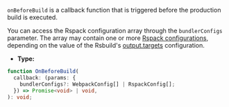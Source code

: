 `onBeforeBuild` is a callback function that is triggered before the production build is executed.

You can access the Rspack configuration array through the `bundlerConfigs` parameter. The array may contain one or more [Rspack configurations](https://rspack.dev/config/), depending on the value of the Rsbuild's [output.targets](/config/output/targets) configuration.

- **Type:**

```ts
function OnBeforeBuild(
  callback: (params: {
    bundlerConfigs?: WebpackConfig[] | RspackConfig[];
  }) => Promise<void> | void,
): void;
```
